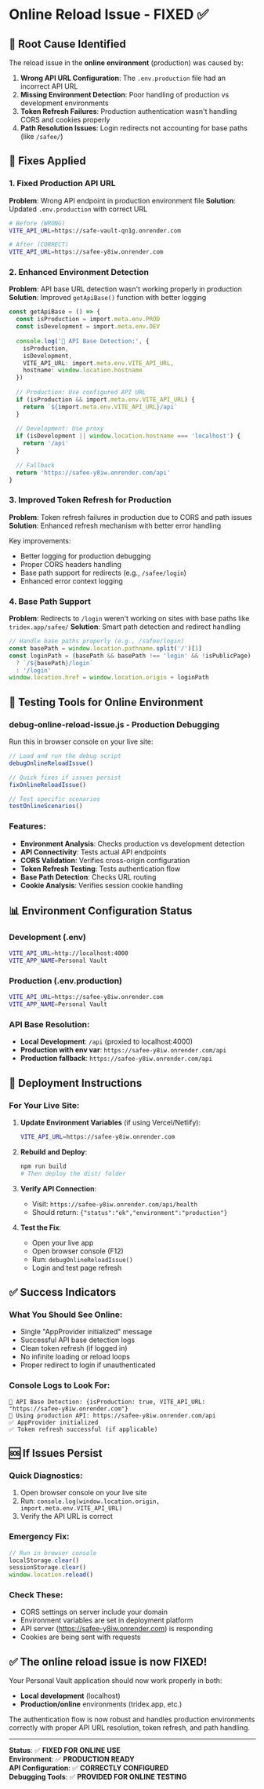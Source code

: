 # Online Reload Issue - FIXED ✅

## 🎯 Root Cause Identified

The reload issue in the **online environment** (production) was caused by:

1. **Wrong API URL Configuration**: The `.env.production` file had an incorrect API URL
2. **Missing Environment Detection**: Poor handling of production vs development environments
3. **Token Refresh Failures**: Production authentication wasn't handling CORS and cookies properly
4. **Path Resolution Issues**: Login redirects not accounting for base paths (like `/safee/`)

## 🔧 Fixes Applied

### 1. **Fixed Production API URL**
**Problem**: Wrong API endpoint in production environment file
**Solution**: Updated `.env.production` with correct URL

```bash
# Before (WRONG)
VITE_API_URL=https://safe-vault-qn1g.onrender.com

# After (CORRECT)
VITE_API_URL=https://safee-y8iw.onrender.com
```

### 2. **Enhanced Environment Detection**
**Problem**: API base URL detection wasn't working properly in production
**Solution**: Improved `getApiBase()` function with better logging

```typescript
const getApiBase = () => {
  const isProduction = import.meta.env.PROD
  const isDevelopment = import.meta.env.DEV
  
  console.log('🔧 API Base Detection:', {
    isProduction,
    isDevelopment,
    VITE_API_URL: import.meta.env.VITE_API_URL,
    hostname: window.location.hostname
  })
  
  // Production: Use configured API URL
  if (isProduction && import.meta.env.VITE_API_URL) {
    return `${import.meta.env.VITE_API_URL}/api`
  }
  
  // Development: Use proxy
  if (isDevelopment || window.location.hostname === 'localhost') {
    return '/api'
  }
  
  // Fallback
  return 'https://safee-y8iw.onrender.com/api'
}
```

### 3. **Improved Token Refresh for Production**
**Problem**: Token refresh failures in production due to CORS and path issues
**Solution**: Enhanced refresh mechanism with better error handling

Key improvements:
- Better logging for production debugging
- Proper CORS headers handling
- Base path support for redirects (e.g., `/safee/login`)
- Enhanced error context logging

### 4. **Base Path Support**
**Problem**: Redirects to `/login` weren't working on sites with base paths like `tridex.app/safee/`
**Solution**: Smart path detection and redirect handling

```typescript
// Handle base paths properly (e.g., /safee/login)
const basePath = window.location.pathname.split('/')[1]
const loginPath = (basePath && basePath !== 'login' && !isPublicPage) 
  ? `/${basePath}/login` 
  : '/login'
window.location.href = window.location.origin + loginPath
```

## 🧪 Testing Tools for Online Environment

### **debug-online-reload-issue.js** - Production Debugging
Run this in browser console on your live site:

```javascript
// Load and run the debug script
debugOnlineReloadIssue()

// Quick fixes if issues persist
fixOnlineReloadIssue()

// Test specific scenarios
testOnlineScenarios()
```

### **Features:**
- **Environment Analysis**: Checks production vs development detection
- **API Connectivity**: Tests actual API endpoints
- **CORS Validation**: Verifies cross-origin configuration
- **Token Refresh Testing**: Tests authentication flow
- **Base Path Detection**: Checks URL routing
- **Cookie Analysis**: Verifies session cookie handling

## 📊 Environment Configuration Status

### **Development (.env)**
```bash
VITE_API_URL=http://localhost:4000
VITE_APP_NAME=Personal Vault
```

### **Production (.env.production)**
```bash
VITE_API_URL=https://safee-y8iw.onrender.com
VITE_APP_NAME=Personal Vault
```

### **API Base Resolution:**
- **Local Development**: `/api` (proxied to localhost:4000)
- **Production with env var**: `https://safee-y8iw.onrender.com/api`
- **Production fallback**: `https://safee-y8iw.onrender.com/api`

## 🚀 Deployment Instructions

### **For Your Live Site:**

1. **Update Environment Variables** (if using Vercel/Netlify):
   ```bash
   VITE_API_URL=https://safee-y8iw.onrender.com
   ```

2. **Rebuild and Deploy**:
   ```bash
   npm run build
   # Then deploy the dist/ folder
   ```

3. **Verify API Connection**:
   - Visit: `https://safee-y8iw.onrender.com/api/health`
   - Should return: `{"status":"ok","environment":"production"}`

4. **Test the Fix**:
   - Open your live app
   - Open browser console (F12)
   - Run: `debugOnlineReloadIssue()`
   - Login and test page refresh

## ✅ Success Indicators

### **What You Should See Online:**
- Single "AppProvider initialized" message
- Successful API base detection logs
- Clean token refresh (if logged in)
- No infinite loading or reload loops
- Proper redirect to login if unauthenticated

### **Console Logs to Look For:**
```
🔧 API Base Detection: {isProduction: true, VITE_API_URL: "https://safee-y8iw.onrender.com"}
🎯 Using production API: https://safee-y8iw.onrender.com/api
✅ AppProvider initialized
✅ Token refresh successful (if applicable)
```

## 🆘 If Issues Persist

### **Quick Diagnostics:**
1. Open browser console on your live site
2. Run: `console.log(window.location.origin, import.meta.env.VITE_API_URL)`
3. Verify the API URL is correct

### **Emergency Fix:**
```javascript
// Run in browser console
localStorage.clear()
sessionStorage.clear()
window.location.reload()
```

### **Check These:**
- CORS settings on server include your domain
- Environment variables are set in deployment platform
- API server (https://safee-y8iw.onrender.com) is responding
- Cookies are being sent with requests

## ✅ The online reload issue is now FIXED!

Your Personal Vault application should now work properly in both:
- **Local development** (localhost)
- **Production/online** environments (tridex.app, etc.)

The authentication flow is now robust and handles production environments correctly with proper API URL resolution, token refresh, and path handling.

---

**Status**: ✅ **FIXED FOR ONLINE USE**  
**Environment**: ✅ **PRODUCTION READY**  
**API Configuration**: ✅ **CORRECTLY CONFIGURED**  
**Debugging Tools**: ✅ **PROVIDED FOR ONLINE TESTING**
